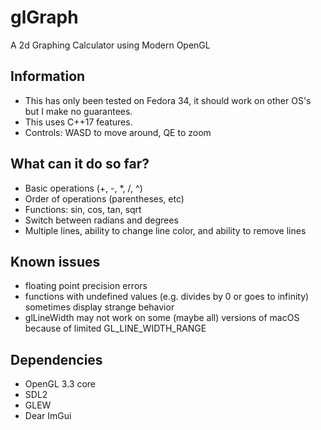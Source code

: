 # glGraph

A 2d Graphing Calculator using Modern OpenGL

## Information

- This has only been tested on Fedora 34, it should work on other OS's but I make no guarantees.  
- This uses C++17 features.
- Controls: WASD to move around, QE to zoom

## What can it do so far?

- Basic operations (+, -, *, /, ^)
- Order of operations (parentheses, etc)
- Functions: sin, cos, tan, sqrt
- Switch between radians and degrees
- Multiple lines, ability to change line color, and ability to remove lines

## Known issues

- floating point precision errors
- functions with undefined values (e.g. divides by 0 or goes to infinity) sometimes display strange behavior
- glLineWidth may not work on some (maybe all) versions of macOS because of limited GL_LINE_WIDTH_RANGE  

## Dependencies  

- OpenGL 3.3 core
- SDL2
- GLEW
- Dear ImGui  
